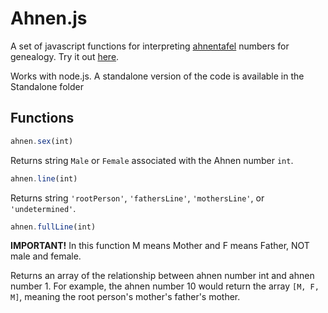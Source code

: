# Ahnen.js
A set of javascript functions for interpreting [ahnentafel](https://en.wikipedia.org/wiki/Ahnentafel) numbers for genealogy. Try it out [here](https://jukilum.github.io/ahnen.js/index.html).

Works with node.js. A standalone version of the code is available in the Standalone folder

## Functions
``` js
ahnen.sex(int)
```

Returns string `Male` or `Female` associated with the Ahnen number `int`.

```js
ahnen.line(int)
```

Returns string `'rootPerson'`, `'fathersLine'`, `'mothersLine'`, or `'undetermined'`.

```js
ahnen.fullLine(int)
```
__IMPORTANT!__
In this function M means Mother and F means Father, NOT male and female.

Returns an array of the relationship between ahnen number int and ahnen number 1.
For example, the ahnen number 10 would return the array `[M, F, M]`, 
meaning the root person's mother's father's mother.
